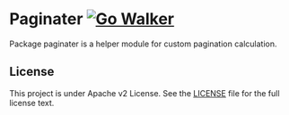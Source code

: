Paginater [![Go Walker](http://gowalker.org/api/v1/badge)](http://gowalker.org/github.com/Unknwon/paginater)
=========

Package paginater is a helper module for custom pagination calculation.

## License

This project is under Apache v2 License. See the [LICENSE](LICENSE) file for the full license text.